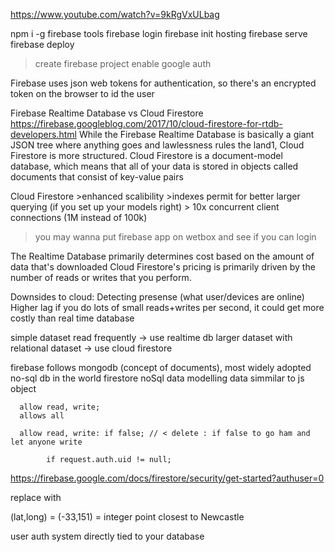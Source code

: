 https://www.youtube.com/watch?v=9kRgVxULbag

npm i -g firebase tools
firebase login 
firebase init hosting
firebase serve
firebase deploy 

>create firebase project 
>enable google auth

Firebase uses json web tokens for authentication,
so there's an encrypted token on the browser to id the user 


Firebase Realtime Database vs Cloud Firestore
https://firebase.googleblog.com/2017/10/cloud-firestore-for-rtdb-developers.html
While the Firebase Realtime Database is basically a giant JSON tree where anything goes and lawlessness rules the land1, Cloud Firestore is more structured. Cloud Firestore is a document-model database, which means that all of your data is stored in objects called documents that consist of key-value pairs

Cloud Firestore 
	>enhanced scalibility 
	>indexes permit for better larger querying (if you set up your models right)
	> 10x concurrent client connections (1M instead of 100k)

> you may wanna put firebase app on wetbox and see if you can login

The Realtime Database primarily determines cost based on the amount of data that's downloaded
Cloud Firestore's pricing is primarily driven by the number of reads or writes that you perform.

Downsides to cloud:
	Detecting presense (what user/devices are online)
	Higher lag 
	if you do lots of small reads+writes per second, it could get more costly than real time database 

simple dataset read frequently -> use realtime db
larger dataset with relational dataset -> use cloud firestore 

firebase follows mongodb (concept of documents), most widely adopted no-sql db in the world
firestore noSql data modelling 
data simmilar to js object 

      allow read, write;
      allows all

      allow read, write: if false; // < delete : if false to go ham and let anyone write

			if request.auth.uid != null;

https://firebase.google.com/docs/firestore/security/get-started?authuser=0

replace 
    <script defer src="/__/firebase/5.10.0/firebase-database.js"></script>
with 
    <script defer src="/__/firebase/5.10.0/firebase-firestore.js"></script>

(lat,long) = (-33,151)
= integer point closest to Newcastle

user auth system directly tied to your database